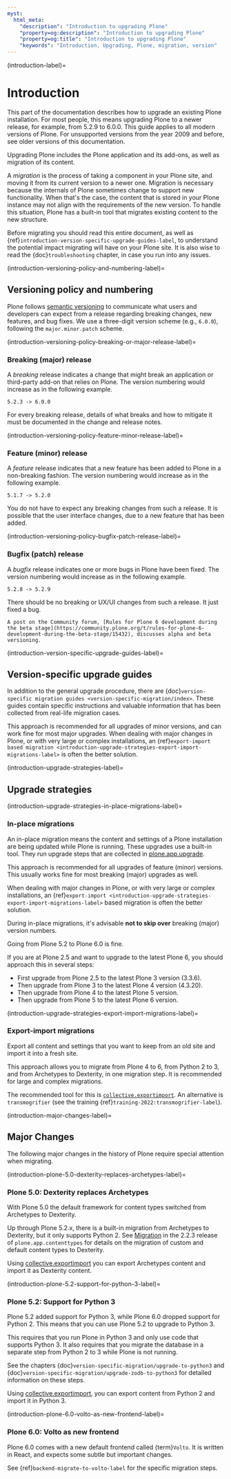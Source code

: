 ```yaml
---
myst:
  html_meta:
    "description": "Introduction to upgrading Plone"
    "property=og:description": "Introduction to upgrading Plone"
    "property=og:title": "Introduction to upgrading Plone"
    "keywords": "Introduction, Upgrading, Plone, migration, version"
---
```


(introduction-label)=

# Introduction

This part of the documentation describes how to upgrade an existing Plone installation.
For most people, this means upgrading Plone to a newer release, for example, from 5.2.9 to 6.0.0.
This guide applies to all modern versions of Plone.
For unsupported versions from the year 2009 and before, see older versions of this documentation.

Upgrading Plone includes the Plone application and its add-ons, as well as migration of its content.

A *migration* is the process of taking a component in your Plone site, and moving it from its current version to a newer one.
Migration is necessary because the internals of Plone sometimes change to support new functionality.
When that's the case, the content that is stored in your Plone instance may not align with the requirements of the new version.
To handle this situation, Plone has a built-in tool that migrates existing content to the new structure.

Before migrating you should read this entire document, as well as {ref}`introduction-version-specific-upgrade-guides-label`, to understand the potential impact migrating will have on your Plone site.
It is also wise to read the {doc}`troubleshooting` chapter, in case you run into any issues.


(introduction-versioning-policy-and-numbering-label)=

## Versioning policy and numbering

Plone follows [semantic versioning](https://semver.org/) to communicate what users and developers can expect from a release regarding breaking changes, new features, and bug fixes.
We use a three-digit version scheme (e.g., `6.0.0`), following the `major.minor.patch` scheme.

(introduction-versioning-policy-breaking-or-major-release-label)=

### Breaking (major) release

A _breaking_ release indicates a change that might break an application or third-party add-on that relies on Plone.
The version numbering would increase as in the following example.

````
5.2.3 -> 6.0.0
````

For every breaking release, details of what breaks and how to mitigate it must be documented in the change and release notes.


(introduction-versioning-policy-feature-minor-release-label)=

### Feature (minor) release

A _feature_ release indicates that a new feature has been added to Plone in a non-breaking fashion.
The version numbering would increase as in the following example.

````
5.1.7 -> 5.2.0
````

You do not have to expect any breaking changes from such a release.
It is possible that the user interface changes, due to a new feature that has been added.


(introduction-versioning-policy-bugfix-patch-release-label)=

### Bugfix (patch) release

A _bugfix_ release indicates one or more bugs in Plone have been fixed.
The version numbering would increase as in the following example.

````
5.2.8 -> 5.2.9
````

There should be no breaking or UX/UI changes from such a release.
It just fixed a bug.

```{seealso}
A post on the Community forum, [Rules for Plone 6 development during the beta stage](https://community.plone.org/t/rules-for-plone-6-development-during-the-beta-stage/15432), discusses alpha and beta versioning.
```


(introduction-version-specific-upgrade-guides-label)=

## Version-specific upgrade guides

In addition to the general upgrade procedure, there are {doc}`version-specific migration guides <version-specific-migration/index>`.
These guides contain specific instructions and valuable information that has been collected from real-life migration cases.

This approach is recommended for all upgrades of minor versions, and can work fine for most major upgrades.
When dealing with major changes in Plone, or with very large or complex installations, an {ref}`export-import based migration <introduction-upgrade-strategies-export-import-migrations-label>` is often the better solution.

(introduction-upgrade-strategies-label)=

## Upgrade strategies


(introduction-upgrade-strategies-in-place-migrations-label)=

### In-place migrations

An in-place migration means the content and settings of a Plone installation are being updated while Plone is running.
These upgrades use a built-in tool.
They run upgrade steps that are collected in [plone.app.upgrade](https://github.com/plone/plone.app.upgrade/).

This approach is recommended for all upgrades of feature (minor) versions.
This usually works fine for most breaking (major) upgrades as well.

When dealing with major changes in Plone, or with very large or complex installations, an {ref}`export-import <introduction-upgrade-strategies-export-import-migrations-label>` based migration is often the better solution.

During in-place migrations, it's advisable **not to skip over** breaking (major) version numbers.

Going from Plone 5.2 to Plone 6.0 is fine.

If you are at Plone 2.5 and want to upgrade to the latest Plone 6, you should approach this in several steps:

-   First upgrade from Plone 2.5 to the latest Plone 3 version (3.3.6).
-   Then upgrade from Plone 3 to the latest Plone 4 version (4.3.20).
-   Then upgrade from Plone 4 to the latest Plone 5 version.
-   Then upgrade from Plone 5 to the latest Plone 6 version.


(introduction-upgrade-strategies-export-import-migrations-label)=

### Export-import migrations

Export all content and settings that you want to keep from an old site and import it into a fresh site.

This approach allows you to migrate from Plone 4 to 6, from Python 2 to 3, and from Archetypes to Dexterity, in one migration step.
It is recommended for large and complex migrations.

The recommended tool for this is [`collective.exportimport`](https://github.com/collective/collective.exportimport).
An alternative is `transmogrifier` (see the training {ref}`training-2022:transmogrifier-label`).


(introduction-major-changes-label)=

## Major Changes

The following major changes in the history of Plone require special attention when migrating.


(introduction-plone-5.0-dexterity-replaces-archetypes-label)=

### Plone 5.0: Dexterity replaces Archetypes

With Plone 5.0 the default framework for content types switched from Archetypes to Dexterity.

Up through Plone 5.2.x, there is a built-in migration from Archetypes to Dexterity, but it only supports Python 2.
See [Migration](https://github.com/plone/plone.app.contenttypes/blob/2.2.3/docs/README.rst#migration) in the 2.2.3 release of `plone.app.contenttypes` for details on the migration of custom and default content types to Dexterity.

Using [collective.exportimport](https://pypi.org/project/collective.exportimport/) you can export Archetypes content and import it as Dexterity content.


(introduction-plone-5.2-support-for-python-3-label)=

### Plone 5.2: Support for Python 3

Plone 5.2 added support for Python 3, while Plone 6.0 dropped support for Python 2.
This means that you can use Plone 5.2 to upgrade to Python 3.

This requires that you run Plone in Python 3 and only use code that supports Python 3.
It also requires that you migrate the database in a separate step from Python 2 to 3 while Plone is not running.

See the chapters {doc}`version-specific-migration/upgrade-to-python3` and {doc}`version-specific-migration/upgrade-zodb-to-python3` for detailed information on these steps.

Using [collective.exportimport](https://pypi.org/project/collective.exportimport/), you can export content from Python 2 and import it in Python 3.


(introduction-plone-6.0-volto-as-new-frontend-label)=

### Plone 6.0: Volto as new frontend

Plone 6.0 comes with a new default frontend called {term}`Volto`.
It is written in React, and expects some subtle but important changes.

See {ref}`backend-migrate-to-volto-label` for the specific migration steps.
